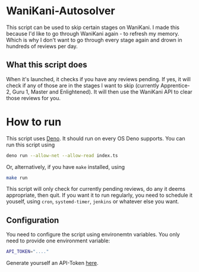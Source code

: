 # WaniKani-Autosolver

This script can be used to skip certain stages on WaniKani.
I made this because I'd like to go through WaniKani again - to refresh my memory. Which is why I don't want to go through every stage again and drown in hundreds of reviews per day.

## What this script does
When it's launched, it checks if you have any reviews pending. If yes, it will check if any of those are in the stages I want to skip (currently Apprentice-2, Guru 1, Master and Enlightened).
It will then use the WaniKani API to clear those reviews for you.

# How to run
This script uses [Deno](https://deno.land/). It should run on every OS Deno supports.
You can run this script using
```bash
deno run --allow-net --allow-read index.ts
```

Or, alternatively, if you have `make` installed,  using 
```bash
make run
```

This script will only check for currently pending reviews, do any it deems appropriate, then quit. If you want it to run regularly, you need to schedule it youself, using `cron`, `systemd-timer`, `jenkins` or whatever else you want. 

## Configuration
You need to configure the script using environemtn variables. You only need to provide one environment variable:
```bash
API_TOKEN="...."
```

Generate yourself an API-Token [here](https://www.wanikani.com/settings/personal_access_tokens).



